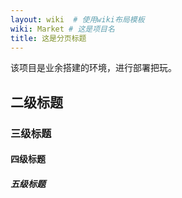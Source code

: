 ```yaml
---
layout: wiki  # 使用wiki布局模板
wiki: Market # 这是项目名
title: 这是分页标题
---
```


该项目是业余搭建的环境，进行部署把玩。

## 二级标题

### 三级标题

#### 四级标题

##### 五级标题
